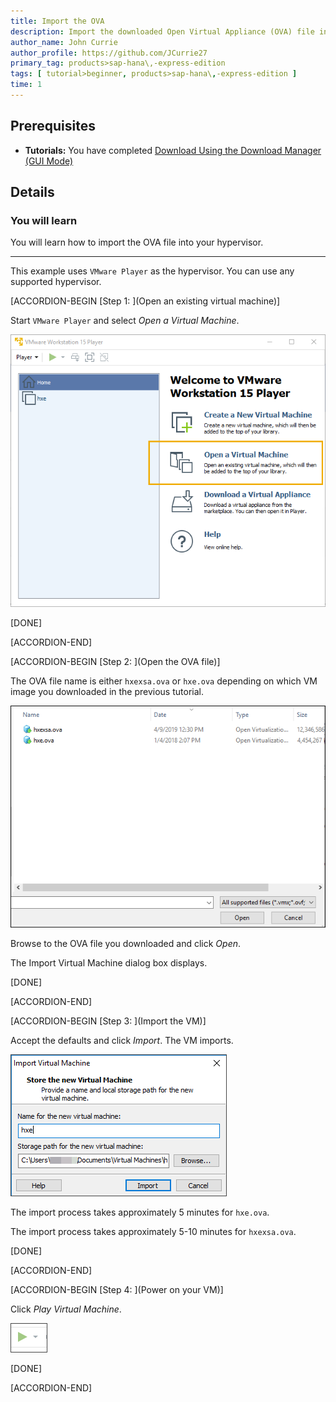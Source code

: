 ```yaml
---
title: Import the OVA
description: Import the downloaded Open Virtual Appliance (OVA) file into your hypervisor to begin using SAP HANA 2.0, express edition.
author_name: John Currie
author_profile: https://github.com/JCurrie27
primary_tag: products>sap-hana\,-express-edition
tags: [ tutorial>beginner, products>sap-hana\,-express-edition ]
time: 1
---
```


<!-- loiofd337714a73f45cea49e20d6594d1109 -->

## Prerequisites
 - **Tutorials:** You have completed [Download Using the Download Manager (GUI Mode)](hxe-ua-download-vm)

## Details
### You will learn
You will learn how to import the OVA file into your hypervisor.

---

This example uses `VMware Player` as the hypervisor. You can use any supported hypervisor.

[ACCORDION-BEGIN [Step 1: ](Open an existing virtual machine)]

Start `VMware Player` and select *Open a Virtual Machine*.

![VMWare_Player_Main_Screen_3](VMWare_Player_Main_Screen_3.png)

[DONE]

[ACCORDION-END]

[ACCORDION-BEGIN [Step 2: ](Open the OVA file)]

The OVA file name is either `hxexsa.ova` or `hxe.ova` depending on which VM image you downloaded in the previous tutorial.

![Import_the_OVA_1](Import_the_OVA_1.png)

Browse to the OVA file you downloaded and click *Open*.

The Import Virtual Machine dialog box displays.

[DONE]

[ACCORDION-END]

[ACCORDION-BEGIN [Step 3: ](Import the VM)]

Accept the defaults and click *Import*. The VM imports.

![Import_OVA_2](Import_OVA_2.png)

The import process takes approximately 5 minutes for `hxe.ova`.

The import process takes approximately 5-10 minutes for `hxexsa.ova`.

[DONE]

[ACCORDION-END]

[ACCORDION-BEGIN [Step 4: ](Power on your VM)]

Click *Play Virtual Machine*.

![Play_VM_0](Play_VM_0.png)

[DONE]

[ACCORDION-END]



